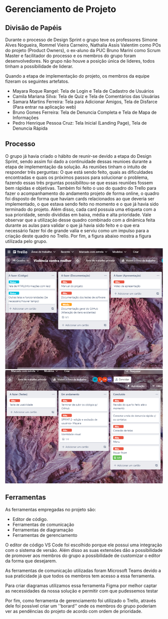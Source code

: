 # Gerenciamento de Projeto

## Divisão de Papéis

Durante o processo de Design Sprint o grupo teve os professores Simone Alves Nogueira, Rommel Vieira Carneiro, Nathalia Assis Valentim como POs do projeto (Product Owners), o ex-aluno da PUC Bruno Marini como Scrum Master e facilitador do processo e os membros do grupo foram desenvolvedores. No grupo não houve a posição única de lideres, todos tinham a possibilidade de liderar. 

Quando a etapa de implementação do projeto, os membros da equipe fizeram os seguintes artefatos. 

- Mayara Roque Rangel: Tela de Login e Tela de Cadastro de Usuários 
- Camila Mariana Silva: Tela de Quiz e Tela de Comentários das Usuárias
- Samara Martins Ferreira: Tela para Adicionar Amigos, Tela de Disfarce (Para entrar na aplicação web)
- Bruno Gomes Ferreira: Tela de Denuncia Completa e  Tela de Mapa de Informações
- Pedro Henrique Pessoa Cruz: Tela Inicial (Landing Page), Tela de Denuncia Rápida

## Processo

O grupo já havia criado o hábito de reunir-se devido a etapa do Design Sprint, sendo assim foi dado a continuidade dessas reunioes durante a etapa de implementação da solução. As reuniões tinham o intuito de responder três perguntas: O que está sendo feito, quais as dificuldades encontradas e quais os próximos passos para solucionar o problema, fazendo essas três prguntas possibilitou-se que essas reuniões fossem bem rápidas e objetivas. 
Também foi feito o uso do quadro do Trello para fazer o acompanhamento do andamento projeto de forma online, o quadro foi disposto de forma que haviam cards relacionados ao que deveria ser implementado, o que estava sendo feito no momento e o que já havia sido terminado do projeto. Além disso, cada card possuia uma etiqueta com a sua prioridade, sendo divididas em baixa, média e alta prioridade. Vale observar que a utilização desse quadro combinado com a dinâmica feita durante as aulas para validar o que já havia sido feito e o que era necessário fazer foi de grande valia e serviu como um impulso para a criação deste quadro no Trello. Por fim,  a figura abaixo mostra a figura utilizada pelo grupo. 

![Quadro Trello](images/quadrotrello1.png)
![Quadro Trello](images/quadrotrello2.png)

## Ferramentas

As ferramentas empregadas no projeto são:

- Editor de código.
- Ferramentas de comunicação
- Ferramentas de diagramação
- Ferramentas de gerenciamento 

O editor de código VS Code foi escolhido porque ele possui uma integração com o sistema de versão. Além disso as suas extensões dão a possibilidade de promover aos membros do grupo a possibilidade de customizar o editor da forma que desejarem.  

As ferramentas de comunicação utilizadas foram Microsoft Teams devido a sua praticidade já que todos os membros tem acesso a essa ferramenta.  

Para criar diagramas utilizamos essa ferramenta Figma por melhor captar as necessidades da nossa solução e permitir com que pudessemos testar  

Por fim, como ferramenta de gerenciamento foi utilizado o Trello, através dele foi possível criar um ''borard'' onde os membros do grupo poderiam ver as pendências do projeto de acordo com ordem de prioridade. 

